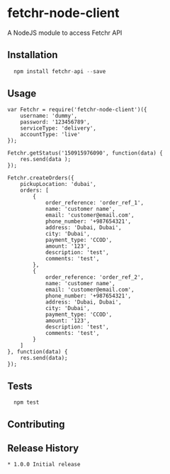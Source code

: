 # fetchr-node-client
A NodeJS module to access Fetchr API

## Installation
```js
  npm install fetchr-api --save
```
## Usage

    var Fetchr = require('fetchr-node-client')({
        username: 'dummy',
        password: '123456789',
        serviceType: 'delivery',
        accountType: 'live'
    });

    Fetchr.getStatus('150915976090', function(data) {
        res.send(data );
    });

    Fetchr.createOrders({
        pickupLocation: 'dubai',
        orders: [
            {
                order_reference: 'order_ref_1',
                name: 'customer name',
                email: 'customer@email.com',
                phone_number: '+987654321',
                address: 'Dubai, Dubai',
                city: 'Dubai',
                payment_type: 'CCOD',
                amount: '123',
                description: 'test',
                comments: 'test',
            },
            {
                order_reference: 'order_ref_2',
                name: 'customer name',
                email: 'customer@email.com',
                phone_number: '+987654321',
                address: 'Dubai, Dubai',
                city: 'Dubai',
                payment_type: 'CCOD',
                amount: '123',
                description: 'test',
                comments: 'test',
            }
        ]
    }, function(data) {
        res.send(data);
    });

## Tests
```
  npm test
```
## Contributing

## Release History
```
* 1.0.0 Initial release
```